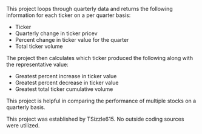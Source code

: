 This project loops through quarterly data and returns the following information for each ticker on a per quarter basis:
  * Ticker
  * Quarterly change in ticker pricev 
  * Percent change in ticker value for the quarter
  * Total ticker volume

The project then calculates which ticker produced the following along with the representative value:
  * Greatest percent increase in ticker value
  * Greatest percent decrease in ticker value
  * Greatest total ticker cumulative volume

This project is helpful in comparing the performance of multiple stocks on a quarterly basis.  

This project was established by TSizzle615.  No outside coding sources were utilized.
